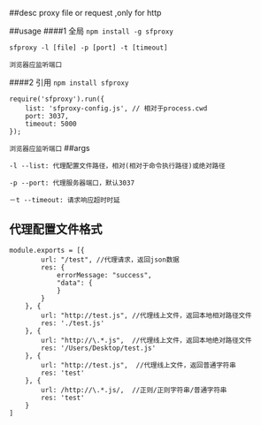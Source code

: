##desc
   proxy file or request ,only for http

##usage
####1 全局
`npm install -g sfproxy`
```
sfproxy -l [file] -p [port] -t [timeout]
```

`浏览器应监听端口`

####2 引用
`npm install sfproxy`

```
require('sfproxy').run({
	list: 'sfproxy-config.js', // 相对于process.cwd
	port: 3037,
	timeout: 5000
});
```

`浏览器应监听端口`
##args

`-l --list: 代理配置文件路径，相对(相对于命令执行路径)或绝对路径`

`-p --port: 代理服务器端口，默认3037`

`－t --timeout: 请求响应超时时延`

## 代理配置文件格式
```
module.exports = [{
		url: "/test", //代理请求，返回json数据
		res: {
			errorMessage: "success",
			"data": {
			}
		}
	}, {
	 	url: "http://test.js", //代理线上文件，返回本地相对路径文件
	 	res: './test.js'
	}, {
		url: "http://\.*.js",  //代理线上文件，返回本地绝对路径文件
		res: '/Users/Desktop/test.js'
	}, {
		url: "http://test.js",  //代理线上文件，返回普通字符串
		res: 'test'
	}, {
		url: /http://\.*.js/,  //正则/正则字符串/普通字符串
		res: 'test'
	}
]
```



